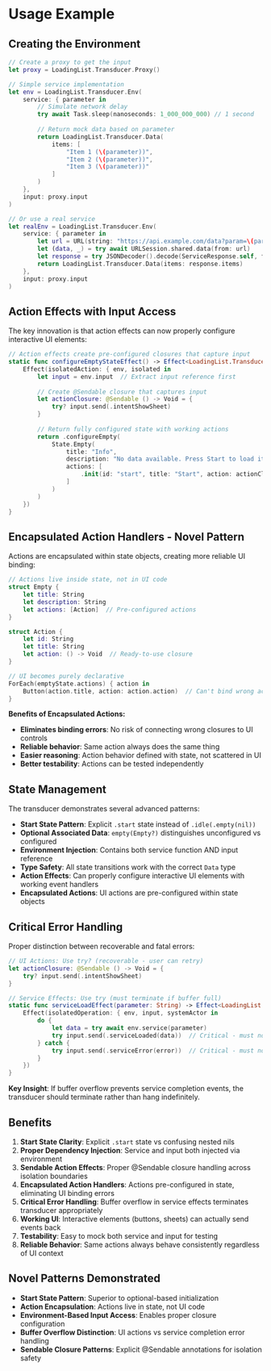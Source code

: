 # Usage Example

## Creating the Environment

```swift
// Create a proxy to get the input
let proxy = LoadingList.Transducer.Proxy()

// Simple service implementation
let env = LoadingList.Transducer.Env(
    service: { parameter in
        // Simulate network delay
        try await Task.sleep(nanoseconds: 1_000_000_000) // 1 second
        
        // Return mock data based on parameter
        return LoadingList.Transducer.Data(
            items: [
                "Item 1 (\(parameter))",
                "Item 2 (\(parameter))", 
                "Item 3 (\(parameter))"
            ]
        )
    },
    input: proxy.input
)

// Or use a real service
let realEnv = LoadingList.Transducer.Env(
    service: { parameter in
        let url = URL(string: "https://api.example.com/data?param=\(parameter)")!
        let (data, _) = try await URLSession.shared.data(from: url)
        let response = try JSONDecoder().decode(ServiceResponse.self, from: data)
        return LoadingList.Transducer.Data(items: response.items)
    },
    input: proxy.input
)
```

## Action Effects with Input Access

The key innovation is that action effects can now properly configure interactive UI elements:

```swift
// Action effects create pre-configured closures that capture input
static func configureEmptyStateEffect() -> Effect<LoadingList.Transducer> {
    Effect(isolatedAction: { env, isolated in
        let input = env.input  // Extract input reference first
        
        // Create @Sendable closure that captures input
        let actionClosure: @Sendable () -> Void = {
            try? input.send(.intentShowSheet)
        }
        
        // Return fully configured state with working actions
        return .configureEmpty(
            State.Empty(
                title: "Info",
                description: "No data available. Press Start to load items.",
                actions: [
                    .init(id: "start", title: "Start", action: actionClosure)
                ]
            )
        )
    })
}
```

## Encapsulated Action Handlers - Novel Pattern

Actions are encapsulated within state objects, creating more reliable UI binding:

```swift
// Actions live inside state, not in UI code
struct Empty {
    let title: String 
    let description: String
    let actions: [Action]  // Pre-configured actions
}

struct Action {
    let id: String
    let title: String
    let action: () -> Void  // Ready-to-use closure
}

// UI becomes purely declarative
ForEach(emptyState.actions) { action in
    Button(action.title, action: action.action)  // Can't bind wrong action
}
```

**Benefits of Encapsulated Actions:**
- **Eliminates binding errors**: No risk of connecting wrong closures to UI controls
- **Reliable behavior**: Same action always does the same thing
- **Easier reasoning**: Action behavior defined with state, not scattered in UI
- **Better testability**: Actions can be tested independently

## State Management

The transducer demonstrates several advanced patterns:

- **Start State Pattern**: Explicit `.start` state instead of `.idle(.empty(nil))`
- **Optional Associated Data**: `empty(Empty?)` distinguishes unconfigured vs configured
- **Environment Injection**: Contains both service function AND input reference
- **Type Safety**: All state transitions work with the correct `Data` type
- **Action Effects**: Can properly configure interactive UI elements with working event handlers
- **Encapsulated Actions**: UI actions are pre-configured within state objects

## Critical Error Handling

Proper distinction between recoverable and fatal errors:

```swift
// UI Actions: Use try? (recoverable - user can retry)
let actionClosure: @Sendable () -> Void = {
    try? input.send(.intentShowSheet)
}

// Service Effects: Use try (must terminate if buffer full)
static func serviceLoadEffect(parameter: String) -> Effect<LoadingList.Transducer> {
    Effect(isolatedOperation: { env, input, systemActor in
        do {
            let data = try await env.service(parameter)
            try input.send(.serviceLoaded(data))  // Critical - must not use try?
        } catch {
            try input.send(.serviceError(error))  // Critical - must not use try?
        }
    })
}
```

**Key Insight**: If buffer overflow prevents service completion events, the transducer should terminate rather than hang indefinitely.

## Benefits

1. **Start State Clarity**: Explicit `.start` state vs confusing nested nils
2. **Proper Dependency Injection**: Service and input both injected via environment
3. **Sendable Action Effects**: Proper @Sendable closure handling across isolation boundaries
4. **Encapsulated Action Handlers**: Actions pre-configured in state, eliminating UI binding errors
5. **Critical Error Handling**: Buffer overflow in service effects terminates transducer appropriately
6. **Working UI**: Interactive elements (buttons, sheets) can actually send events back
7. **Testability**: Easy to mock both service and input for testing
8. **Reliable Behavior**: Same actions always behave consistently regardless of UI context

## Novel Patterns Demonstrated

- **Start State Pattern**: Superior to optional-based initialization
- **Action Encapsulation**: Actions live in state, not UI code
- **Environment-Based Input Access**: Enables proper closure configuration
- **Buffer Overflow Distinction**: UI actions vs service completion error handling
- **Sendable Closure Patterns**: Explicit @Sendable annotations for isolation safety
